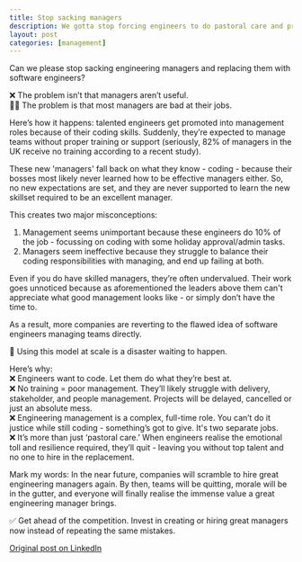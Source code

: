 ```yaml
---
title: Stop sacking managers
description: We gotta stop forcing engineers to do pastoral care and pretending management isn't an entire job.
layout: post
categories: [management]
---
```


Can we please stop sacking engineering managers and replacing them with software engineers?

❌ The problem isn’t that managers aren’t useful.  
🤦‍♀️ The problem is that most managers are bad at their jobs.  

Here’s how it happens: talented engineers get promoted into management roles because of their coding skills. Suddenly, they’re expected to manage teams without proper training or support (seriously, 82% of managers in the UK receive no training according to a recent study).

These new 'managers' fall back on what they know - coding - because their bosses most likely never learned how to be effective managers either. So, no new expectations are set, and they are never supported to learn the new skillset required to be an excellent manager.

This creates two major misconceptions:
1. Management seems unimportant because these engineers do 10% of the job - focussing on coding with some holiday approval/admin tasks.
2. Managers seem ineffective because they struggle to balance their coding responsibilities with managing, and end up failing at both.

Even if you do have skilled managers, they’re often undervalued. Their work goes unnoticed because as aforementioned the leaders above them can't appreciate what good management looks like - or simply don’t have the time to.

As a result, more companies are reverting to the flawed idea of software engineers managing teams directly.

🚨 Using this model at scale is a disaster waiting to happen.

Here’s why:  
❌ Engineers want to code. Let them do what they’re best at.  
❌ No training = poor management. They’ll likely struggle with delivery, stakeholder, and people management. Projects will be delayed, cancelled or just an absolute mess.  
❌ Engineering management is a complex, full-time role. You can’t do it justice while still coding - something’s got to give. It's two separate jobs.  
❌ It’s more than just ‘pastoral care.’ When engineers realise the emotional toll and resilience required, they’ll quit - leaving you without top talent and no one to hire in the replacement.  

Mark my words: In the near future, companies will scramble to hire great engineering managers again. By then, teams will be quitting, morale will be in the gutter, and everyone will finally realise the immense value a great engineering manager brings.

✅ Get ahead of the competition. Invest in creating or hiring great managers now instead of repeating the same mistakes.

[Original post on LinkedIn](https://www.linkedin.com/posts/outragedpinkracoon_tech-management-leadership-activity-7237036701301235712-eHWx?utm_source=share&utm_medium=member_desktopS)